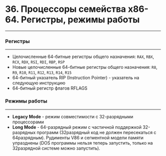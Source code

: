 # 36. Процессоры семейства x86-64. Регистры, режимы работы

---

### Регистры

---

- Целочисленные 64-битные регистры общего назначения: `RAX`, `RBX`, `RCX`, `RDX`, `RSI`, `RDI`, `RBP`, `RSP`
- Новые целочисленные 64-битные регистры общего назначения: `R8`, `R9`, `R10`, `R11`, `R12`, `R13`, `R14`, `R15`
- 64-битный указатель RIP (Instruction Pointer) - указатель на следующую инструкцию
- 64-битный регистр флагов RFLAGS

### Режимы работы

---

- **Legacy Mode** - режим совместимости с 32-разрядными процессорами
- **Long Mode** - 64-разрядный режим с частичной поддержкой 32-разрядных программ (32разрядный код не должен пересекаться с 64разрядным). Рудименты V86 и сегментной модели памяти упразднены (DOS программы нельзя теперь запустить, только на 32разрядной системе можно запустить).
